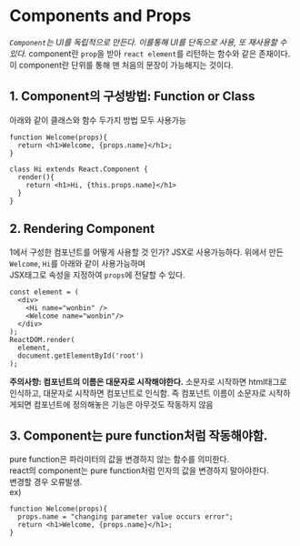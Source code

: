# Components and Props
_`Component`는 UI를 독립적으로 만든다. 이를통해 UI를 단독으로 사용, 또 재사용할 수 있다._
component란 `prop`을 받아 `react element`를 리턴하는 함수와 같은 존재이다.  
이 component란 단위를 통해 맨 처음의 문장이 가능해지는 것이다.

## 1. Component의 구성방법: Function or Class
아래와 같이 클래스와 함수 두가지 방법 모두 사용가능
```
function Welcome(props){
  return <h1>Welcome, {props.name}</h1>;
}

class Hi extends React.Component {
  render(){
    return <h1>Hi, {this.props.name}</h1>
  }
}
```

## 2. Rendering Component
1에서 구성한 컴포넌트를 어떻게 사용할 것 인가?
JSX로 사용가능하다. 위에서 만든 `Welcome`, `Hi`를 아래와 같이 사용가능하며  
JSX태그로 속성을 지정하여 `props`에 전달할 수 있다.
```
const element = (
  <div>
    <Hi name="wonbin" />
    <Welcome name="wonbin"/>
  </div>
);
ReactDOM.render(
  element,
  document.getElementById('root')
);
```
__주의사항: 컴포넌트의 이름은 대문자로 시작해야한다.__
소문자로 시작하면 html태그로 인식하고, 대문자로 시작하면 컴포넌트로 인식함.
즉 컴포넌트 이름이 소문자로 시작하게되면 컴포넌트에 정의해놓은 기능은 아무것도 작동하지 않음  

## 3. Component는 pure function처럼 작동해야함.
pure function은 파라미터의 값을 변경하지 않는 함수를 의미한다.  
react의 component는 pure function처럼 인자의 값을 변경하지 말아야한다.  
변경할 경우 오류발생.  
ex)
```
function Welcome(props){
  props.name = "changing parameter value occurs error";
  return <h1>Welcome, {props.name}</h1>;
}
```